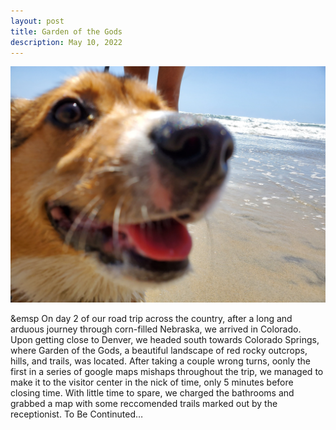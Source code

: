 ```yaml
---
layout: post
title: Garden of the Gods
description: May 10, 2022
---
```

<body>

<p align="center">
  <img src="/assets/CorgiCloseup-min.jpg" width=auto height=auto>
  
  <p>
    &emsp 
    On day 2 of our road trip across the country, after a long and arduous journey through corn-filled Nebraska, we arrived in Colorado. Upon getting close to Denver, we headed south towards Colorado Springs, where Garden of the Gods, a beautiful landscape of red rocky outcrops, hills, and trails, was located. After taking a couple wrong turns, oonly the first in a series of google maps mishaps throughout the trip, we managed to make it to the visitor center in the nick of time, only 5 minutes before closing time. With little time to spare, we charged the bathrooms and grabbed a map with some reccomended trails marked out by the receptionist. To Be Continuted…
  </p>
  
</p>
  
</body>
